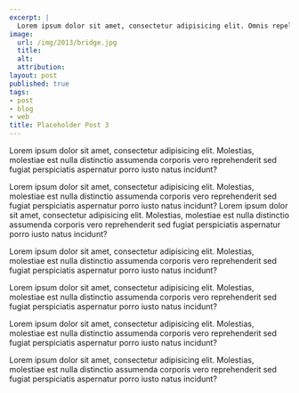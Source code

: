 ```yaml
---
excerpt: |
  Lorem ipsum dolor sit amet, consectetur adipisicing elit. Omnis repellendus iure nemo. Cum, perferendis, fugit, quaerat necessitatibus voluptatibus sapiente vero magnam similique sit neque natus.
image:
  url: /img/2013/bridge.jpg
  title:
  alt:
  attribution:
layout: post
published: true
tags:
- post
- blog
- web
title: Placeholder Post 3
---
```


Lorem ipsum dolor sit amet, consectetur adipisicing elit. Molestias, molestiae est nulla distinctio assumenda corporis vero reprehenderit sed fugiat perspiciatis aspernatur porro iusto natus incidunt?

Lorem ipsum dolor sit amet, consectetur adipisicing elit. Molestias, molestiae est nulla distinctio assumenda corporis vero reprehenderit sed fugiat perspiciatis aspernatur porro iusto natus incidunt? Lorem ipsum dolor sit amet, consectetur adipisicing elit. Molestias, molestiae est nulla distinctio assumenda corporis vero reprehenderit sed fugiat perspiciatis aspernatur porro iusto natus incidunt?

Lorem ipsum dolor sit amet, consectetur adipisicing elit. Molestias, molestiae est nulla distinctio assumenda corporis vero reprehenderit sed fugiat perspiciatis aspernatur porro iusto natus incidunt?

Lorem ipsum dolor sit amet, consectetur adipisicing elit. Molestias, molestiae est nulla distinctio assumenda corporis vero reprehenderit sed fugiat perspiciatis aspernatur porro iusto natus incidunt?

Lorem ipsum dolor sit amet, consectetur adipisicing elit. Molestias, molestiae est nulla distinctio assumenda corporis vero reprehenderit sed fugiat perspiciatis aspernatur porro iusto natus incidunt?

Lorem ipsum dolor sit amet, consectetur adipisicing elit. Molestias, molestiae est nulla distinctio assumenda corporis vero reprehenderit sed fugiat perspiciatis aspernatur porro iusto natus incidunt?
